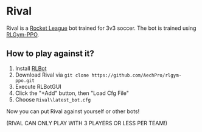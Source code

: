 # Rival
Rival is a [Rocket League](https://www.rocketleague.com/en) bot trained for 3v3 soccer.
The bot is trained using [RLGym-PPO](https://github.com/AechPro/rlgym-ppo).

## How to play against it?
1. Install [RLBot](https://rlbot.org/)
2. Download Rival via `git clone https://github.com/AechPro/rlgym-ppo.git`
3. Execute RLBotGUI
4. Click the "+Add" button, then "Load Cfg File"
5. Choose `Rival\latest_bot.cfg`

Now you can put Rival against yourself or other bots!

(RIVAL CAN ONLY PLAY WITH 3 PLAYERS OR LESS PER TEAM!)
